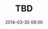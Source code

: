 ---
title: TBD
date: 2014-03-30 08:00
location: 
  name: Cremalab (Crossroads)
  link: google.com
description:
photo: tad_carpenter.jpg
register_link: google.com
---